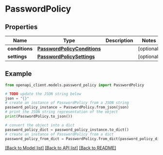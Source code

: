 # PasswordPolicy


## Properties

Name | Type | Description | Notes
------------ | ------------- | ------------- | -------------
**conditions** | [**PasswordPolicyConditions**](PasswordPolicyConditions.md) |  | [optional] 
**settings** | [**PasswordPolicySettings**](PasswordPolicySettings.md) |  | [optional] 

## Example

```python
from openapi_client.models.password_policy import PasswordPolicy

# TODO update the JSON string below
json = "{}"
# create an instance of PasswordPolicy from a JSON string
password_policy_instance = PasswordPolicy.from_json(json)
# print the JSON string representation of the object
print(PasswordPolicy.to_json())

# convert the object into a dict
password_policy_dict = password_policy_instance.to_dict()
# create an instance of PasswordPolicy from a dict
password_policy_from_dict = PasswordPolicy.from_dict(password_policy_dict)
```
[[Back to Model list]](../README.md#documentation-for-models) [[Back to API list]](../README.md#documentation-for-api-endpoints) [[Back to README]](../README.md)


